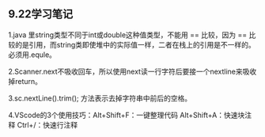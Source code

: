 ## 9.22学习笔记

1.java 里string类型不同于int或double这种值类型，不能用 == 比较，因为 == 比较的是引用，而string类即使堆中的实际值一样，二者在栈上的引用是不一样的。必须用.equle。

2.Scanner.next不吸收回车，所以使用next读一行字符后要接一个nextline来吸收掉return。

3.sc.nextLine().trim(); 方法表示去掉字符串中前后的空格。

4.VScode的3个使用技巧：Alt+Shift+F：一键整理代码
Alt+Shift+A：快速块注释
Ctrl+/：快速行注释